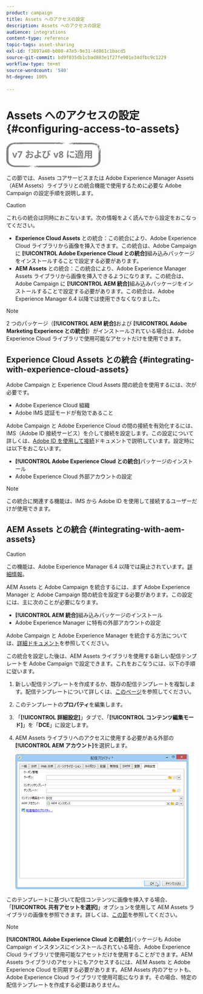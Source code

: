 ```yaml
---
product: campaign
title: Assets へのアクセスの設定
description: Assets へのアクセスの設定
audience: integrations
content-type: reference
topic-tags: asset-sharing
exl-id: f3897a40-b080-47e5-9e31-4d861c1bacd5
source-git-commit: bd9f035db1cbad883e1f27fe901e34dfbc9c1229
workflow-type: tm+mt
source-wordcount: '540'
ht-degree: 100%

---
```


# Assets へのアクセスの設定{#configuring-access-to-assets}

![](../../assets/common.svg)

この節では、Assets コアサービスまたは Adobe Experience Manager Assets（AEM Assets）ライブラリとの統合機能で使用するために必要な Adobe Campaign の設定手順を説明します。

>[!CAUTION]
>
>これらの統合は同時におこないます。次の情報をよく読んでから設定をおこなってください。

* **Experience Cloud Assets** との統合：この統合により、Adobe Experience Cloud ライブラリから画像を挿入できます。この統合は、Adobe Campaign に **[!UICONTROL Adobe Experience Cloud との統合]**&#x200B;組み込みパッケージをインストールすることで設定する必要があります。
* **AEM Assets** との統合：この統合により、Adobe Experience Manager Assets ライブラリから画像を挿入できるようになります。この統合は、Adobe Campaign に **[!UICONTROL AEM 統合]**&#x200B;組み込みパッケージをインストールすることで設定する必要があります。この統合は、Adobe Experience Manager 6.4 以降では使用できなくなりました。

>[!NOTE]
>
>2 つのパッケージ（**[!UICONTROL AEM 統合]**&#x200B;および **[!UICONTROL Adobe Marketing Experience との統合]**）がインストールされている場合は、Adobe Experience Cloud ライブラリで使用可能なアセットだけを使用できます。

## Experience Cloud Assets との統合 {#integrating-with-experience-cloud-assets}

Adobe Campaign と Experience Cloud Assets 間の統合を使用するには、次が必要です。

* Adobe Experience Cloud 組織
* Adobe IMS 認証モードが有効であること

Adobe Campaign と Adobe Experience Cloud の間の接続を有効化するには、IMS（Adobe ID 接続サービス）を介して接続を設定します。この設定について詳しくは、[Adobe ID を使用して接続](../../integrations/using/about-adobe-id.md)ドキュメントで説明しています。設定時には以下をおこないます。

* **[!UICONTROL Adobe Experience Cloud との統合]**&#x200B;パッケージのインストール
* Adobe Experience Cloud 外部アカウントの設定

>[!NOTE]
>
>この統合に関連する機能は、IMS から Adobe ID を使用して接続するユーザーだけが使用できます。

## AEM Assets との統合 {#integrating-with-aem-assets}


>[!CAUTION]
>
>この機能は、Adobe Experience Manager 6.4 以降では廃止されています。[詳細情報](https://experienceleague.adobe.com/docs/experience-manager-64/release-notes/deprecated-removed-features.html?lang=ja#removed-features)。

AEM Assets と Adobe Campaign を統合するには、まず Adobe Experience Manager と Adobe Campaign 間の統合を設定する必要があります。この設定には、主に次のことが必要になります。

* **[!UICONTROL AEM 統合]**&#x200B;組み込みパッケージのインストール
* Adobe Experience Manager に特有の外部アカウントの設定

Adobe Campaign と Adobe Experience Manager を統合する方法については、[詳細ドキュメント](../../integrations/using/about-adobe-experience-manager.md)を参照してください。

この統合を設定した後は、AEM Assets ライブラリを使用する新しい配信テンプレートを Adobe Campaign で設定できます。これをおこなうには、以下の手順に従います。

1. 新しい配信テンプレートを作成するか、既存の配信テンプレートを複製します。配信テンプレートについて詳しくは、[このページ](../../delivery/using/about-templates.md)を参照してください。
1. このテンプレートの&#x200B;**プロパティ**&#x200B;を編集します。
1. 「**[!UICONTROL 詳細設定]**」タブで、「**[!UICONTROL コンテンツ編集モード]**」を「**DCE**」に設定します。
1. AEM Assets ライブラリへのアクセスに使用する必要がある外部の **[!UICONTROL AEM アカウント]**&#x200B;を選択します。

   ![](assets/dam_aem_assets1.png)

このテンプレートに基づいて配信コンテンツに画像を挿入する場合、「**[!UICONTROL 共有アセットを選択]**」オプションを使用して AEM Assets ライブラリの画像を参照できます。詳しくは、[この節](../../integrations/using/inserting-a-shared-asset.md)を参照してください。

>[!NOTE]
>
>**[!UICONTROL Adobe Experience Cloud との統合]**&#x200B;パッケージも Adobe Campaign インスタンスにインストールされている場合、Adobe Experience Cloud ライブラリで使用可能なアセットだけを使用することができます。AEM Assets ライブラリのアセットにもアクセスするには、AEM Assets と Adobe Experience Cloud を同期する必要があります。AEM Assets 内のアセットも、Adobe Experience Cloud ライブラリで使用可能になります。その場合、特定の配信テンプレートを作成する必要はありません。
